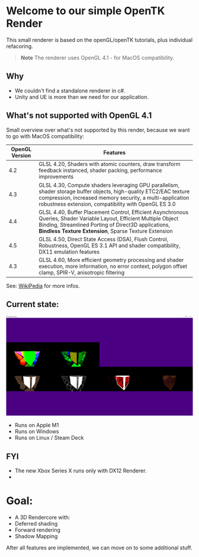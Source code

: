 # Welcome to our simple OpenTK Render

This small renderer is based on the openGL/openTK tutorials, plus individual refacoring. 
> **Note** The renderer uses OpenGL 4.1 - for MacOS compatibility. 

## Why

- We couldn't find a standalone renderer in c#.
- Unity and UE is more than we need for our application.

## What's not supported with OpenGL 4.1

Small overview over what's not supported by this render, because we want to go with MacOS compatibility:

| OpenGL Version |Features                          |
|----------------|-------------------------------|
|4.2|GLSL 4.20, Shaders with atomic counters, draw transform feedback instanced, shader packing, performance improvements         |
|4.3|GLSL 4.30, Compute shaders leveraging GPU parallelism, shader storage buffer objects, high-quality ETC2/EAC texture compression, increased memory security, a multi-application robustness extension, compatibility with OpenGL ES 3.0|
|4.4|GLSL 4.40, Buffer Placement Control, Efficient Asynchronous Queries, Shader Variable Layout, Efficient Multiple Object Binding, Streamlined Porting of Direct3D applications, **Bindless Texture Extension**, Sparse Texture Extension|
|4.5|GLSL 4.50, Direct State Access (DSA), Flush Control, Robustness, OpenGL ES 3.1 API and shader compatibility, DX11 emulation features|
|4.3|GLSL 4.60, More efficient geometry processing and shader execution, more information, no error context, polygon offset clamp, SPIR-V, anisotropic filtering|

See: [WikiPedia](https://en.wikipedia.org/wiki/OpenGL#Version_history) for more infos.

## Current state:
![Screenshot](screenshot.png)

- Runs on Apple M1
- Runs on Windows
- Runs on Linux / Steam Deck

## FYI

- The new Xbox Series X runs only with DX12 Renderer.
- 
# Goal:
- A 3D Rendercore with:
-   Deferred shading
-   Forward rendering
-   Shadow Mapping

After all features are implemented, we can move on to some additional stuff.
